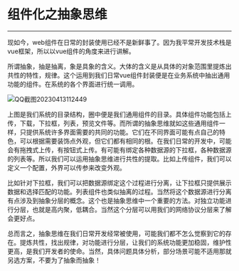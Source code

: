<!--
 * @Author: 蔡鑫 1058360098@qq.com
 * @Date: 2021-01-12 15:08:30
 * @LastEditors: 蔡鑫 1058360098@qq.com
 * @LastEditTime: 2023-04-13 15:18:20
 * @FilePath: \docsify\docs\articles\read\r1.md
 * @Description: 这是默认设置,请设置`customMade`, 打开koroFileHeader查看配置 进行设置: https://github.com/OBKoro1/koro1FileHeader/wiki/%E9%85%8D%E7%BD%AE
-->
# 组件化之抽象思维
---

现如今，web组件在日常的封装使用已经不是新鲜事了。因为我平常开发技术栈是vue框架，所以以vue组件的角度来进行讲解。

所谓抽象，抽是抽离，象是具象的含义。大体的含义是从具体的对象范围里提炼出共性的特性，规律。这个运用到我们日常vue组件封装便是在业务系统中抽出通用功能的组件。在系统的各个界面进行统一调用。

![QQ截图20230413112449](//cdn.jsdelivr.net/gh/13160692449/pics-storage/r1120230413.png)

上图是我们系统的目录结构，圈中便是我们通用组件的目录。具体组件功能包括上传，下载，下拉框，列表，预览文件等。而所谓的抽象思维就如这些通用组件一样，只提供系统许多界面需要的共同的功能。它们在不同界面可能有点自己的特色，可以根据需要装饰点外观，但它们都有相同的根。在我们日常的开发中，可能会有拖拽式上传，有按钮式上传。有可能有绑定各种数据源的下拉框，各种数据源的列表等。所以我们可以运用抽象思维进行共性的提取。比如上传组件，我们可以定义一个配置，外界可以传参来改变外观。

比如针对下拉框，我们可以把数据源绑定这个过程进行分离，让下拉框只提供展示数据和选择匹配的功能。列表组件也类似抽离的过程。当然将这个数据源进行分离有点涉及到抽象分层的概念。这个也是抽象思维中一个重要的方法。对独立功能进行分层，也就是高内聚，低耦合。当然这个分层可以用我们的网络协议分层来了解会更好点。

总而言之，抽象思维在我们日常开发经常被使用，可能我们都不怎么觉察到它的存在。提炼共性，找出规律，对功能进行分层，让我们的系统功能更加稳固，维护性更高，是我们开发者的使命。当然，具体问题具体分析，部分场景可能不适用那就另选方案，不要为了抽象而抽象！